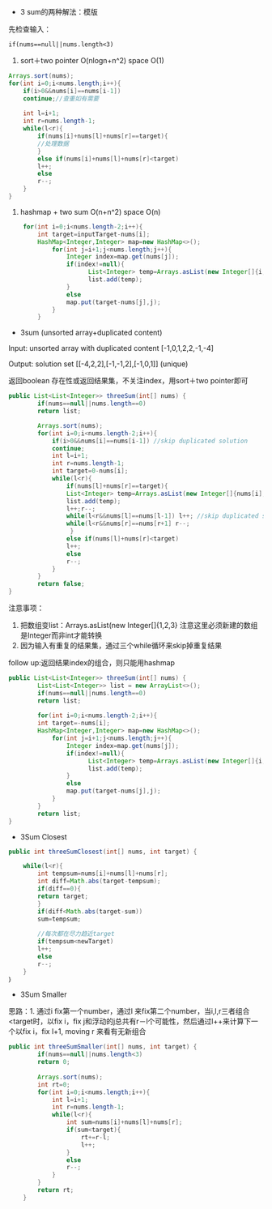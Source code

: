 * 3 sum的两种解法：模版

先检查输入：

```
if(nums==null||nums.length<3)
```

1. sort＋two pointer O\(nlogn+n^2\) space O\(1\)

```java
Arrays.sort(nums);
for(int i=0;i<nums.length;i++){
    if(i>0&&nums[i]==nums[i-1]) 
    continue;//查重如有需要
    
    int l=i+1;
    int r=nums.length-1;
    while(l<r){
        if(nums[i]+nums[l]+nums[r]==target){
        //处理数据
        }
        else if(nums[i]+nums[l]+nums[r]<target)
        l++;
        else
        r--;
    }
}
```

1. hashmap + two sum O\(n+n^2\) space O\(n\)

```java
    for(int i=0;i<nums.length-2;i++){
        int target=inputTarget-nums[i];
        HashMap<Integer,Integer> map=new HashMap<>();
            for(int j=i+1;j<nums.length;j++){
                Integer index=map.get(nums[j]);
                if(index!=null){
                      List<Integer> temp=Arrays.asList(new Integer[]{i,index,j});
                      list.add(temp);  
                }
                else
                map.put(target-nums[j],j);
            }
        }

```



* 3sum \(unsorted array+duplicated content\)

Input: unsorted array with duplicated content \[-1,0,1,2,2,-1,-4\]

Output: solution set \[\[-4,2,2\],\[-1,-1,2\],\[-1,0,1\]\] \(unique\)

返回boolean 存在性或返回结果集，不关注index，用sort＋two pointer即可

```java
public List<List<Integer>> threeSum(int[] nums) {
        if(nums==null||nums.length==0)
        return list;

        Arrays.sort(nums);
        for(int i=0;i<nums.length-2;i++){
            if(i>0&&nums[i]==nums[i-1]) //skip duplicated solution
            continue;
            int l=i+1;
            int r=nums.length-1;
            int target=0-nums[i];
            while(l<r){
                if(nums[l]+nums[r]==target){
                List<Integer> temp=Arrays.asList(new Integer[]{nums[i],nums[l],nums[r]});
                list.add(temp);
                l++;r--;
                while(l<r&&nums[l]==nums[l-1]) l++; //skip duplicated solution
                while(l<r&&nums[r]==nums[r+1] r--; 
                 }
                else if(nums[l]+nums[r]<target)
                l++;
                else
                r--;
            }
        }
        return false;     
}
```

注意事项：

1. 把数组变list：Arrays.asList\(new Integer\[\]{1,2,3} 注意这里必须新建的数组是Integer而非int才能转换
2. 因为输入有重复的结果集，通过三个while循环来skip掉重复结果

follow up:返回结果index的组合，则只能用hashmap

```java
public List<List<Integer>> threeSum(int[] nums) {
        List<List<Integer>> list = new ArrayList<>();
        if(nums==null||nums.length==0)
        return list;
        
        for(int i=0;i<nums.length-2;i++){
        int target=-nums[i];
        HashMap<Integer,Integer> map=new HashMap<>();
            for(int j=i+1;j<nums.length;j++){
                Integer index=map.get(nums[j]);
                if(index!=null){
                      List<Integer> temp=Arrays.asList(new Integer[]{i,index,j});
                      list.add(temp);  
                }
                else
                map.put(target-nums[j],j);
            }
        }
        return list;
}
```



* 3Sum Closest

```java
public int threeSumClosest(int[] nums, int target) {

    while(l<r){
        int tempsum=nums[i]+nums[l]+nums[r];
        int diff=Math.abs(target-tempsum);
        if(diff==0){
        return target;
        }
        if(diff<Math.abs(target-sum))
        sum=tempsum;
        
        //每次都在尽力趋近target
        if(tempsum<newTarget)
        l++;
        else
        r--;
    }
｝
```

* 3Sum Smaller

思路：1. 通过i fix第一个number，通过l 来fix第二个number，当i,l,r三者组合&lt;target时，以fix i，fix j和浮动的j总共有r－l个可能性，然后通过l++来计算下一个以fix i，fix l+1, moving r 来看有无新组合

```java
public int threeSumSmaller(int[] nums, int target) {
        if(nums==null||nums.length<3)
        return 0;
        
        Arrays.sort(nums);
        int rt=0;
        for(int i=0;i<nums.length;i++){
            int l=i+1;
            int r=nums.length-1;
            while(l<r){
                int sum=nums[i]+nums[l]+nums[r];
                if(sum<target){
                    rt+=r-l;
                    l++;
                }
                else
                r--;
            }
        }
        return rt;
    }
```





